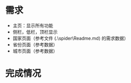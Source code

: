 # 需求

- 主页：显示所有功能
- 侧栏，低栏，顶栏显示
- 国家页面（参考文件 (.\spider\Readme.md) 的需求数据）
- 省份页面（参考数据）
- 城市页面（参考数据）

# 完成情况